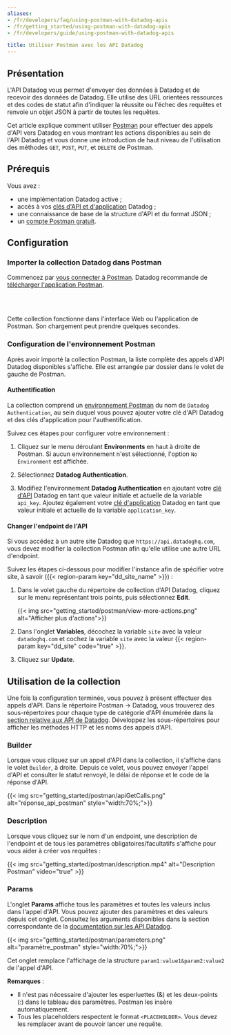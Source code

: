 ```yaml
---
aliases:
- /fr/developers/faq/using-postman-with-datadog-apis
- /fr/getting_started/using-postman-with-datadog-apis
- /fr/developers/guide/using-postman-with-datadog-apis

title: Utiliser Postman avec les API Datadog
---
```


## Présentation

L'API Datadog vous permet d'envoyer des données à Datadog et de recevoir des données de Datadog. Elle utilise des URL orientées ressources et des codes de statut afin d'indiquer la réussite ou l'échec des requêtes et renvoie un objet JSON à partir de toutes les requêtes.

Cet article explique comment utiliser [Postman][1] pour effectuer des appels d'API vers Datadog en vous montrant les actions disponibles au sein de l'API Datadog et vous donne une introduction de haut niveau de l'utilisation des méthodes  `GET`, `POST`, `PUT`, et `DELETE` de Postman.

## Prérequis

Vous avez :

- une implémentation Datadog active ;
- accès à vos [clés d'API et d'application][2] Datadog ;
- une connaissance de base de la structure d'API et du format JSON ;
- un [compte Postman gratuit][3].

## Configuration

### Importer la collection Datadog dans Postman

Commencez par [vous connecter à Postman][4]. Datadog recommande de [télécharger l'application Postman][5].

</br>
<div class="postman-run-button"
data-postman-action="collection/fork"
data-postman-visibility="public"
data-postman-var-1="20651290-809b13c1-4ada-46c1-af65-ab276c434068"
data-postman-collection-url="entityId=20651290-809b13c1-4ada-46c1-af65-ab276c434068&entityType=collection&workspaceId=bf049f54-c695-4e91-b879-0cad1854bafa"
data-postman-param="env%5BDatadog%20Authentication%5D=W3sia2V5IjoiYXBpX2tleSIsInZhbHVlIjoiIiwiZW5hYmxlZCI6dHJ1ZSwic2Vzc2lvblZhbHVlIjoiIiwic2Vzc2lvbkluZGV4IjowfSx7ImtleSI6ImFwcGxpY2F0aW9uX2tleSIsInZhbHVlIjoiIiwiZW5hYmxlZCI6dHJ1ZSwic2Vzc2lvblZhbHVlIjoiIiwic2Vzc2lvbkluZGV4IjoxfV0="></div>
<script type="text/javascript">
  (function (p,o,s,t,m,a,n) {
    !p[s] && (p[s] = function () { (p[t] || (p[t] = [])).push(arguments); });
    !o.getElementById(s+t) && o.getElementsByTagName("head")[0].appendChild((
      (n = o.createElement("script")),
      (n.id = s+t), (n.async = 1), (n.src = m), n
    ));
  }(window, document, "_pm", "PostmanRunObject", "https://run.pstmn.io/button.js"));
</script>

</br>Cette collection fonctionne dans l'interface Web ou l'application de Postman. Son chargement peut prendre quelques secondes.

### Configuration de l'environnement Postman

Après avoir importé la collection Postman, la liste complète des appels d'API Datadog disponibles s'affiche. Elle est arrangée par dossier dans le volet de gauche de Postman.

#### Authentification

La collection comprend un [environnement Postman][6] du nom de `Datadog Authentication`, au sein duquel vous pouvez ajouter votre clé d'API Datadog et des clés d'application pour l'authentification.

Suivez ces étapes pour configurer votre environnement :

1. Cliquez sur le menu déroulant **Environments** en haut à droite de Postman. Si aucun environnement n'est sélectionné, l'option `No Environment` est affichée.

2. Sélectionnez **Datadog Authentication**.

3. Modifiez l'environnement **Datadog Authentication** en ajoutant votre [clé d'API][2] Datadog en tant que valeur initiale et actuelle de la variable `api_key`. Ajoutez également votre [clé d'application][2] Datadog en tant que valeur initiale et actuelle de la variable `application_key`.

#### Changer l'endpoint de l'API

Si vous accédez à un autre site Datadog que `https://api.datadoghq.com`, vous devez modifier la collection Postman afin qu'elle utilise une autre URL d'endpoint.

Suivez les étapes ci-dessous pour modifier l'instance afin de spécifier votre site, à savoir ({{< region-param key="dd_site_name" >}}) :

1. Dans le volet gauche du répertoire de collection d'API Datadog, cliquez sur le menu représentant trois points, puis sélectionnez **Edit**.

    {{< img src="getting_started/postman/view-more-actions.png" alt="Afficher plus d'actions">}}

2. Dans l'onglet **Variables**, décochez la variable `site` avec la valeur `datadoghq.com` et cochez la variable `site` avec la valeur {{< region-param key="dd_site" code="true" >}}.

3. Cliquez sur **Update**.

## Utilisation de la collection

Une fois la configuration terminée, vous pouvez à présent effectuer des appels d'API. Dans le répertoire Postman -> Datadog, vous trouverez des sous-répertoires pour chaque type de catégorie d'API énumérée dans la [section relative aux API de Datadog][7]. Développez les sous-répertoires pour afficher les méthodes HTTP et les noms des appels d'API.

### Builder

Lorsque vous cliquez sur un appel d'API dans la collection, il s'affiche dans le volet `Builder`, à droite. Depuis ce volet, vous pouvez envoyer l'appel d'API et consulter le statut renvoyé, le délai de réponse et le code de la réponse d'API.

{{< img src="getting_started/postman/apiGetCalls.png" alt="réponse_api_postman" style="width:70%;">}}

### Description

Lorsque vous cliquez sur le nom d'un endpoint, une description de l'endpoint et de tous les paramètres obligatoires/facultatifs s'affiche pour vous aider à créer vos requêtes :

{{< img src="getting_started/postman/description.mp4" alt="Description Postman" video="true" >}}

### Params

L'onglet **Params** affiche tous les paramètres et toutes les valeurs inclus dans l'appel d'API. Vous pouvez ajouter des paramètres et des valeurs depuis cet onglet. Consultez les arguments disponibles dans la section correspondante de la [documentation sur les API Datadog][8].

{{< img src="getting_started/postman/parameters.png" alt="paramètre_postman" style="width:70%;">}}

Cet onglet remplace l'affichage de la structure `param1:value1&param2:value2` de l'appel d'API.

**Remarques** :

- Il n'est pas nécessaire d'ajouter les esperluettes (&) et les deux-points (:) dans le tableau des paramètres. Postman les insère automatiquement.
- Tous les placeholders respectent le format `<PLACEHOLDER>`. Vous devez les remplacer avant de pouvoir lancer une requête.

[1]: https://www.postman.com/
[2]: https://app.datadoghq.com/organization-settings/api-keys
[3]: https://identity.getpostman.com/signup
[4]: https://identity.getpostman.com/login
[5]: https://www.postman.com/downloads/
[6]: https://learning.postman.com/docs/postman/variables-and-environments/variables/#environments-in-postman
[7]: /fr/api/latest/#api-reference
[8]: /fr/api/
